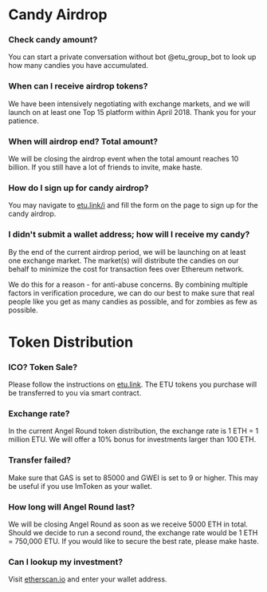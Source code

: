 # Candy Airdrop

### Check candy amount?

You can start a private conversation without bot @etu\_group\_bot to look up how many candies you have accumulated.

### When can I receive airdrop tokens?

We have been intensively negotiating with exchange markets, and we will launch on at least one Top 15 platform within April 2018. Thank you for your patience.

### When will airdrop end? Total amount?

We will be closing the airdrop event when the total amount reaches 10 billion. If you still have a lot of friends to invite, make haste.

### How do I sign up for candy airdrop?

You may navigate to [etu.link/i](https://etu.link/i/) and fill the form on the page to sign up for the candy airdrop.

### I didn't submit a wallet address; how will I receive my candy?

By the end of the current airdrop period, we will be launching on at least one exchange market. The market\(s\) will distribute the candies on our behalf to minimize the cost for transaction fees over Ethereum network.

We do this for a reason - for anti-abuse concerns. By combining multiple factors in verification procedure, we can do our best to make sure that real people like you get as many candies as possible, and for zombies as few as possible.

# Token Distribution

### ICO? Token Sale?

Please follow the instructions on [etu.link](https://etu.link/#etu-token-distribution). The ETU tokens you purchase will be transferred to you via smart contract.

### Exchange rate?

In the current Angel Round token distribution, the exchange rate is 1 ETH = 1 million ETU. We will offer a 10% bonus for investments larger than 100 ETH.

### Transfer failed?

Make sure that GAS is set to 85000 and GWEI is set to 9 or higher. This may be useful if you use ImToken as your wallet.

### How long will Angel Round last?

We will be closing Angel Round as soon as we receive 5000 ETH in total. Should we decide to run a second round, the exchange rate would be 1 ETH = 750,000 ETU. If you would like to secure the best rate, please make haste.

### Can I lookup my investment?

Visit [etherscan.io](https://etherscan.io/) and enter your wallet address.

